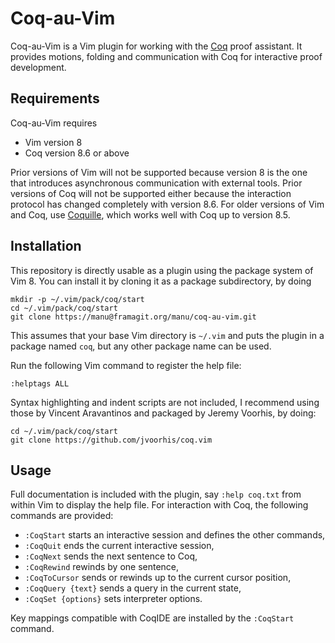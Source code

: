 Coq-au-Vim
==========

Coq-au-Vim is a Vim plugin for working with the [Coq](https://coq.inria.fr/)
proof assistant. It provides motions, folding and communication with Coq for
interactive proof development.


Requirements
------------

Coq-au-Vim requires

- Vim version 8
- Coq version 8.6 or above

Prior versions of Vim will not be supported because version 8 is the one that
introduces asynchronous communication with external tools. Prior versions of
Coq will not be supported either because the interaction protocol has changed
completely with version 8.6. For older versions of Vim and Coq, use
[Coquille](https://github.com/the-lambda-church/coquille), which works well
with Coq up to version 8.5.


Installation
------------

This repository is directly usable as a plugin using the package system of
Vim 8. You can install it by cloning it as a package subdirectory, by doing

    mkdir -p ~/.vim/pack/coq/start
    cd ~/.vim/pack/coq/start
    git clone https://manu@framagit.org/manu/coq-au-vim.git

This assumes that your base Vim directory is `~/.vim` and puts the plugin in a
package named `coq`, but any other package name can be used.

Run the following Vim command to register the help file:

    :helptags ALL

Syntax highlighting and indent scripts are not included, I recommend using
those by Vincent Aravantinos and packaged by Jeremy Voorhis, by doing:

    cd ~/.vim/pack/coq/start
    git clone https://github.com/jvoorhis/coq.vim


Usage
-----

Full documentation is included with the plugin, say `:help coq.txt` from
within Vim to display the help file. For interaction with Coq, the following
commands are provided:

- `:CoqStart` starts an interactive session and defines the other commands,
- `:CoqQuit` ends the current interactive session,
- `:CoqNext` sends the next sentence to Coq,
- `:CoqRewind` rewinds by one sentence,
- `:CoqToCursor` sends or rewinds up to the current cursor position,
- `:CoqQuery {text}` sends a query in the current state,
- `:CoqSet {options}` sets interpreter options.

Key mappings compatible with CoqIDE are installed by the `:CoqStart`
command.
